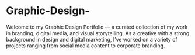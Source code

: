 # Graphic-Design-
Welcome to my Graphic Design Portfolio — a curated collection of my work in branding, digital media, and visual storytelling. As a creative with a strong background in design and digital marketing, I’ve worked on a variety of projects ranging from social media content to corporate branding.
